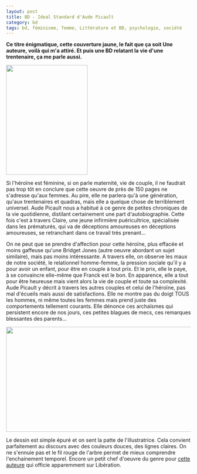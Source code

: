 ```yaml
---
layout: post
title: BD - Ideal Standard d'Aude Picault
category: bd
tags: bd, féminisme, femme, Littérature et BD, psychologie, société
---
```

**Ce titre énigmatique, cette couverture jaune, le fait que ça soit Une auteure, voilà qui m'a attiré. Et puis une BD relatant la vie d'une trentenaire, ça me parle aussi.**

<img class="alignleft size-medium wp-image-21097" src="https://cheziceman.files.wordpress.com/2017/08/idealstandard1.jpg?w=222" alt="" width="222" height="300" />

Si l'héroïne est féminine, si on parle maternité, vie de couple, il ne faudrait pas trop tôt en conclure que cette oeuvre de près de 150 pages ne s'adresse qu'aux femmes. Au pire, elle ne parlera qu'à une génération, qu'aux trentenaires et quadras, mais elle a quelque chose de terriblement universel. Aude Picault nous a habitué à ce genre de petites chroniques de la vie quotidienne, distilant certainement une part d'autobiographie. Cette fois c'est à travers Claire, une jeune infirmière puéricultrice, spécialisée dans les prématurés, qui va de déceptions amoureuses en déceptions amoureuses, se retranchant dans ce travail très prenant...

On ne peut que se prendre d'affection pour cette héroïne, plus effacée et moins gaffeuse qu'une Bridget Jones (autre oeuvre abordant un sujet similaire), mais pas moins intéressante. A travers elle, on observe les maux de notre société, le relationnel homme-femme, la pression sociale qu'il y a pour avoir un enfant, pour être en couple à tout prix. Et le prix, elle le paye, à se convaincre elle-même que Franck est le bon. En apparence, elle a tout pour être heureuse mais vient alors la vie de couple et toute sa complexité. Aude Picault y décrit à travers les autres couples et celui de l'héroïne, pas mal d'écueils mais aussi de satisfactions. Elle ne montre pas du doigt TOUS les hommes, ni même toutes les femmes mais prend juste des comportements tellement courants. Elle dénonce ces archaïsmes qui persistent encore de nos jours, ces petites blagues de mecs, ces remarques blessantes des parents...

<img class="aligncenter size-full wp-image-21098" src="https://cheziceman.files.wordpress.com/2017/08/idealstandard2-e1503989932118.png" alt="" width="580" height="287" />

Le dessin est simple épuré et on sent la patte de l'illustratrice. Cela convient parfaitement au discours avec des couleurs douces, des lignes claires. On ne s'ennuie pas et le fil rouge de l'arbre permet de mieux comprendre l'enchainement temporel. Encore un petit chef d'oeuvre du genre pour <a href="http://www.audepicault.com/">cette auteure</a> qui officie apparemment sur Libération.
